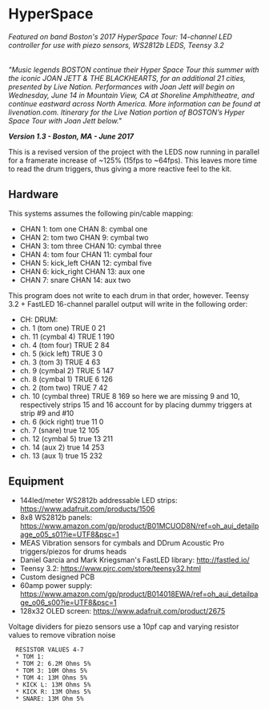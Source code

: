 # HyperSpace
###### Featured on band Boston's 2017 HyperSpace Tour: 14-channel LED controller for use with piezo sensors, WS2812b LEDS, Teensy 3.2

  *"Music legends BOSTON continue their Hyper Space Tour this summer
  with the iconic JOAN JETT & THE BLACKHEARTS, for an additional 21 cities,
  presented by Live Nation. Performances with Joan Jett will begin on Wednesday,
  June 14 in Mountain View, CA at Shoreline Amphitheatre, and continue eastward
  across North America. More information can be found at livenation.com. Itinerary
  for the Live Nation portion of BOSTON’s Hyper Space Tour with Joan Jett below."*
          
  ***Version 1.3 - Boston, MA - June 2017***
  
  This is a revised version of the project with the LEDS now running in parallel
  for a framerate increase of ~125% (15fps to ~64fps). This leaves more time
  to read the drum triggers, thus giving a more reactive feel to the kit.
  
## Hardware
  This systems assumes the following pin/cable mapping:
  
  * CHAN 1: tom one       CHAN 8:  cymbal one
  * CHAN 2: tom two       CHAN 9:  cymbal two
  * CHAN 3: tom three     CHAN 10: cymbal three
  * CHAN 4: tom four      CHAN 11: cymbal four
  * CHAN 5: kick_left     CHAN 12: cymbal five
  * CHAN 6: kick_right    CHAN 13: aux one
  * CHAN 7: snare         CHAN 14: aux two
  

  This program does not write to each drum in that order, however.
  Teensy 3.2 + FastLED 16-channel parallel output will write
  in the following order:


  * CH:     DRUM:
  * ch. 1   (tom one)       TRUE  0   21
  * ch. 11  (cymbal 4)      TRUE  1   190
  * ch. 4   (tom four)      TRUE  2   84
  * ch. 5   (kick left)     TRUE  3   0
  * ch. 3   (tom 3)         TRUE  4   63
  * ch. 9   (cymbal 2)      TRUE  5   147
  * ch. 8   (cymbal 1)      TRUE  6   126
  * ch. 2   (tom two)       TRUE  7   42
  * ch. 10  (cymbal three)  TRUE  8   169
  so here we are missing 9 and 10, respectively strips 15 and 16
  account for by placing dummy triggers at strip #9 and #10
  * ch. 6   (kick right)    true  11  0
  * ch. 7   (snare)         true  12  105
  * ch. 12  (cymbal 5)      true  13  211
  * ch. 14  (aux 2)         true  14  253
  * ch. 13  (aux 1)         true  15  232


## Equipment
  * 144led/meter WS2812b addressable LED strips: https://www.adafruit.com/products/1506
  * 8x8 WS2812b panels: https://www.amazon.com/gp/product/B01MCUOD8N/ref=oh_aui_detailpage_o05_s01?ie=UTF8&psc=1
  * MEAS Vibration sensors  for cymbals and DDrum Acoustic Pro triggers/piezos for drums heads
  * Daniel Garcia and Mark Kriegsman's FastLED library: http://fastled.io/
  * Teensy 3.2: https://www.pjrc.com/store/teensy32.html
  * Custom designed PCB
  * 60amp power supply: https://www.amazon.com/gp/product/B014018EWA/ref=oh_aui_detailpage_o06_s00?ie=UTF8&psc=1
  * 128x32 OLED screen: https://www.adafruit.com/product/2675

  Voltage dividers for piezo sensors use a 10pf cap and varying resistor values to remove vibration noise
```
  RESISTOR VALUES 4-7
  * TOM 1:
  * TOM 2: 6.2M Ohms 5%
  * TOM 3: 10M Ohms 5%
  * TOM 4: 13M Ohms 5% 
  * KICK L: 13M Ohms 5%
  * KICK R: 13M Ohms 5%
  * SNARE: 13M Ohm 5%
  ```
